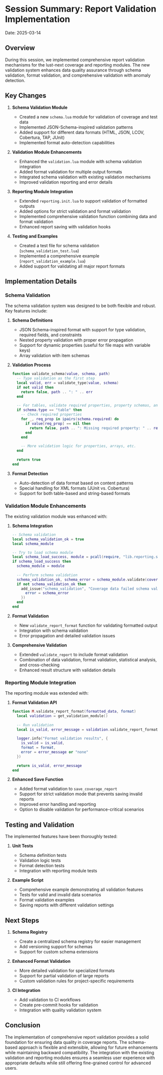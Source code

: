 # Session Summary: Report Validation Implementation

Date: 2025-03-14

## Overview

During this session, we implemented comprehensive report validation mechanisms for the lust-next coverage and reporting modules. The new validation system enhances data quality assurance through schema validation, format validation, and comprehensive validation with anomaly detection.

## Key Changes

1. **Schema Validation Module**
   - Created a new `schema.lua` module for validation of coverage and test data
   - Implemented JSON-Schema-inspired validation patterns
   - Added support for different data formats (HTML, JSON, LCOV, Cobertura, TAP, JUnit)
   - Implemented format auto-detection capabilities

2. **Validation Module Enhancements**
   - Enhanced the `validation.lua` module with schema validation integration
   - Added format validation for multiple output formats
   - Integrated schema validation with existing validation mechanisms
   - Improved validation reporting and error details

3. **Reporting Module Integration**
   - Extended `reporting.init.lua` to support validation of formatted outputs
   - Added options for strict validation and format validation
   - Implemented comprehensive validation function combining data and format validation
   - Enhanced report saving with validation hooks

4. **Testing and Examples**
   - Created a test file for schema validation (`schema_validation_test.lua`)
   - Implemented a comprehensive example (`report_validation_example.lua`)
   - Added support for validating all major report formats

## Implementation Details

### Schema Validation

The schema validation system was designed to be both flexible and robust. Key features include:

1. **Schema Definitions**
   - JSON Schema-inspired format with support for type validation, required fields, and constraints
   - Nested property validation with proper error propagation
   - Support for dynamic properties (useful for file maps with variable keys)
   - Array validation with item schemas

2. **Validation Process**
   ```lua
   function validate_schema(value, schema, path)
     -- Type validation as the first step
     local valid, err = validate_type(value, schema)
     if not valid then
       return false, path .. ": " .. err
     end
     
     -- For tables, validate required properties, property schemas, and array items
     if schema.type == "table" then
       -- Check required properties
       for _, req_prop in ipairs(schema.required) do
         if value[req_prop] == nil then
           return false, path .. ": Missing required property: " .. req_prop
         end
       end
       
       -- More validation logic for properties, arrays, etc.
     end
     
     return true
   end
   ```

3. **Format Detection**
   - Auto-detection of data format based on content patterns
   - Special handling for XML formats (JUnit vs. Cobertura)
   - Support for both table-based and string-based formats

### Validation Module Enhancements

The existing validation module was enhanced with:

1. **Schema Integration**
   ```lua
   -- Schema validation
   local schema_validation_ok = true
   local schema_module
   
   -- Try to load schema module
   local schema_load_success, module = pcall(require, "lib.reporting.schema")
   if schema_load_success then
     schema_module = module
     
     -- Perform schema validation
     schema_validation_ok, schema_error = schema_module.validate(coverage_data, "COVERAGE_SCHEMA")
     if not schema_validation_ok then
       add_issue("schema_validation", "Coverage data failed schema validation: " .. tostring(schema_error), "error", {
         error = schema_error
       })
     end
   end
   ```

2. **Format Validation**
   - New `validate_report_format` function for validating formatted output
   - Integration with schema validation
   - Error propagation and detailed validation issues

3. **Comprehensive Validation**
   - Extended `validate_report` to include format validation
   - Combination of data validation, format validation, statistical analysis, and cross-checking
   - Enhanced result structure with validation details

### Reporting Module Integration

The reporting module was extended with:

1. **Format Validation API**
   ```lua
   function M.validate_report_format(formatted_data, format)
     local validation = get_validation_module()
     
     -- Run validation
     local is_valid, error_message = validation.validate_report_format(formatted_data, format)
     
     logger.info("Format validation results", {
       is_valid = is_valid,
       format = format,
       error = error_message or "none"
     })
     
     return is_valid, error_message
   end
   ```

2. **Enhanced Save Function**
   - Added format validation to `save_coverage_report`
   - Support for strict validation mode that prevents saving invalid reports
   - Improved error handling and reporting
   - Option to disable validation for performance-critical scenarios

## Testing and Validation

The implemented features have been thoroughly tested:

1. **Unit Tests**
   - Schema definition tests
   - Validation logic tests
   - Format detection tests
   - Integration with reporting module tests

2. **Example Script**
   - Comprehensive example demonstrating all validation features
   - Tests for valid and invalid data scenarios
   - Format validation examples
   - Saving reports with different validation settings

## Next Steps

1. **Schema Registry**
   - Create a centralized schema registry for easier management
   - Add versioning support for schemas
   - Support for custom schema extensions

2. **Enhanced Format Validation**
   - More detailed validation for specialized formats
   - Support for partial validation of large reports
   - Custom validation rules for project-specific requirements

3. **CI Integration**
   - Add validation to CI workflows
   - Create pre-commit hooks for validation
   - Integration with quality validation system

## Conclusion

The implementation of comprehensive report validation provides a solid foundation for ensuring data quality in coverage reports. The schema-based approach is flexible and extensible, allowing for future enhancements while maintaining backward compatibility. The integration with the existing validation and reporting modules ensures a seamless user experience with appropriate defaults while still offering fine-grained control for advanced users.